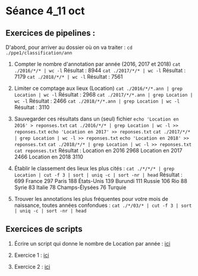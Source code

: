 # Séance 4_11 oct

## Exercices de pipelines :
D'abord, pour arriver au dossier où on va traiter :
`cd ./ppe1/classification/ann`
1. Compter le nombre d'annotation par année (2016, 2017 et 2018)
`cat ./2016/*/* | wc -l`
Résultat : 8944
`cat ./2017/*/* | wc -l`
Résultat : 7179
`cat ./2018/*/* | wc -l`
Résultat : 7561

2. Limiter ce comptage aux lieux (Location)
`cat ./2016/*/*.ann | grep Location | wc -l`
Résultat : 2968
`cat ./2017/*/*.ann | grep Location | wc -l`
Résultat : 2466
`cat ./2018/*/*.ann | grep Location | wc -l`
Résultat : 3110

3. Sauvegarder ces résultats dans un (seul) fichier
`echo 'Location en 2016' > reponses.txt`
`cat ./2016/*/* | grep Location | wc -l >> reponses.txt`
`echo 'Location en 2017' >> reponses.txt`
`cat ./2017/*/* | grep Location | wc -l >> reponses.txt`
`echo 'Location en 2018' >> reponses.txt`
`cat ./2018/*/* | grep Location | wc -l >> reponses.txt`
`cat reponses.txt`
Résultat : Location en 2016
    2968
Location en 2017
    2466
Location en 2018
    3110 

4. Établir le classement des lieux les plus cités :
`cat ./*/*/* | grep Location | cut -f 3 | sort | uniq -c | sort -nr | head`
Résultat : 699 France
 297 Paris
 188 États-Unis
 139 Burundi
 111 Russie
 106 Rio
  88 Syrie
  83 Italie
  78 Champs-Élysées
  76 Turquie

5. Trouver les annotations les plus fréquentes pour votre mois de naissance, toutes années confondues :
`cat ./*/03/* | cut -f 3 | sort | uniq -c | sort -nr | head`

## Exercices de scripts
1. Écrire un script qui donne le nombre de Location par année : [ici](/Exercices/semaine4.sh)

2. Exercice 1 : [ici](/Exercices/semaine4_exo1.sh)

3. Exercice 2 : [ici](/Exercices/semaine4_exo2.sh)